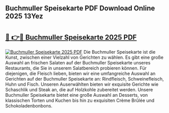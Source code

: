 ## Buchmuller Speisekarte PDF Download Online 2025 13Yez

# <h2><a href="http://gc8ouo.nevu.top/?p=Buchmuller+Speisekarte">🔗 👉🔴 Buchmuller Speisekarte 2025 PDF</a></h2>

[![Buchmuller Speisekarte 2025 PDF](https://i.imgur.com/dBaPXMq.png)](http://gc8ouo.nevu.top/?p=Buchmuller+Speisekarte)
Die Buchmuller Speisekarte ist die Kunst, zwischen einer Vielzahl von Gerichten zu wählen. Es gibt eine große Auswahl an frischen Salaten auf der Buchmuller Speisekarte unseres Restaurants, die Sie in unserem Salatbereich probieren können. Für diejenigen, die Fleisch lieben, bieten wir eine umfangreiche Auswahl an Gerichten auf der Buchmuller Speisekarte an: Rindfleisch, Schweinefleisch, Huhn und Fisch. Unseren Auserwählten bieten wir exquisite Gerichte wie Schaschlik und Steak an, die auf Holzkohle zubereitet werden. Unsere Buchmuller Speisekarte bietet eine große Auswahl an Desserts, von klassischen Torten und Kuchen bis hin zu exquisiten Crème Brûlée und Schokoladenbonbons.
